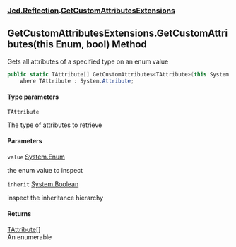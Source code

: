 ### [Jcd.Reflection](Jcd.Reflection.md 'Jcd.Reflection').[GetCustomAttributesExtensions](Jcd.Reflection.GetCustomAttributesExtensions.md 'Jcd.Reflection.GetCustomAttributesExtensions')

## GetCustomAttributesExtensions.GetCustomAttributes<TAttribute>(this Enum, bool) Method

Gets all attributes of a specified type on an enum value

```csharp
public static TAttribute[] GetCustomAttributes<TAttribute>(this System.Enum value, bool inherit=false)
    where TAttribute : System.Attribute;
```
#### Type parameters

<a name='Jcd.Reflection.GetCustomAttributesExtensions.GetCustomAttributes_TAttribute_(thisSystem.Enum,bool).TAttribute'></a>

`TAttribute`

The type of attributes to retrieve
#### Parameters

<a name='Jcd.Reflection.GetCustomAttributesExtensions.GetCustomAttributes_TAttribute_(thisSystem.Enum,bool).value'></a>

`value` [System.Enum](https://docs.microsoft.com/en-us/dotnet/api/System.Enum 'System.Enum')

the enum value to inspect

<a name='Jcd.Reflection.GetCustomAttributesExtensions.GetCustomAttributes_TAttribute_(thisSystem.Enum,bool).inherit'></a>

`inherit` [System.Boolean](https://docs.microsoft.com/en-us/dotnet/api/System.Boolean 'System.Boolean')

inspect the inheritance hierarchy

#### Returns
[TAttribute](Jcd.Reflection.GetCustomAttributesExtensions.GetCustomAttributes_TAttribute_(thisSystem.Enum,bool).md#Jcd.Reflection.GetCustomAttributesExtensions.GetCustomAttributes_TAttribute_(thisSystem.Enum,bool).TAttribute 'Jcd.Reflection.GetCustomAttributesExtensions.GetCustomAttributes<TAttribute>(this System.Enum, bool).TAttribute')[[]](https://docs.microsoft.com/en-us/dotnet/api/System.Array 'System.Array')  
An enumerable